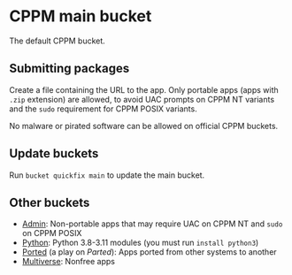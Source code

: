 # CPPM main bucket
The default CPPM bucket.
## Submitting packages
Create a file containing the URL to the app.
Only portable apps (apps with `.zip` extension) are allowed, to avoid UAC prompts on CPPM NT variants and
the `sudo` requirement for CPPM POSIX variants.

No malware or pirated software can be allowed on official CPPM buckets.

## Update buckets
Run `bucket quickfix main` to update the main bucket.

## Other buckets
* [Admin](https://github.com/cppmbucket/admin): Non-portable apps that may require UAC on CPPM NT and `sudo` on CPPM POSIX
* [Python](https://github.com/cppmbucket/python): Python 3.8-3.11 modules (you must run `install python3`)
* [Ported](https://github.com/cppmbucket/ported) (a play on *Parted*): Apps ported from other systems to another
* [Multiverse](https://github.com/cppmbucket/multiverse): Nonfree apps
